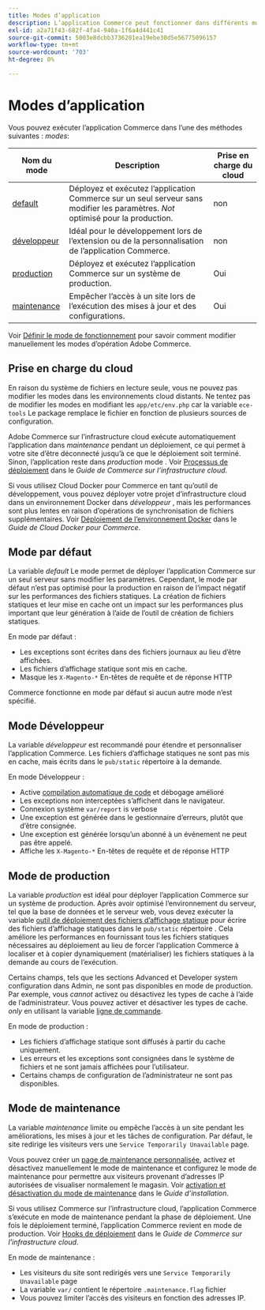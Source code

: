```yaml
---
title: Modes d’application
description: L’application Commerce peut fonctionner dans différents modes selon vos besoins. Affichez la liste détaillée des modes d’application disponibles.
exl-id: a2a71f43-682f-4fa4-940a-1f6a4d441c41
source-git-commit: 5003e8dcbb3736201ea19ebe30d5e56775096157
workflow-type: tm+mt
source-wordcount: '703'
ht-degree: 0%

---
```


# Modes d’application

Vous pouvez exécuter l’application Commerce dans l’une des méthodes suivantes : _modes_:

| Nom du mode | Description | Prise en charge du cloud |
| ------------------------ | ------------------- | ------------- |
| [default](#default-mode) | Déployez et exécutez l’application Commerce sur un seul serveur sans modifier les paramètres. _Not_ optimisé pour la production. | non |
| [développeur](#developer-mode) | Idéal pour le développement lors de l’extension ou de la personnalisation de l’application Commerce. | non |
| [production](#production-mode) | Déployez et exécutez l’application Commerce sur un système de production. | Oui |
| [maintenance](#maintenance-mode) | Empêcher l’accès à un site lors de l’exécution des mises à jour et des configurations. | Oui |

Voir [Définir le mode de fonctionnement](../cli/set-mode.md) pour savoir comment modifier manuellement les modes d’opération Adobe Commerce.

## Prise en charge du cloud

En raison du système de fichiers en lecture seule, vous ne pouvez pas modifier les modes dans les environnements cloud distants. Ne tentez pas de modifier les modes en modifiant les `app/etc/env.php` car la variable `ece-tools` Le package remplace le fichier en fonction de plusieurs sources de configuration.

Adobe Commerce sur l’infrastructure cloud exécute automatiquement l’application dans _maintenance_ pendant un déploiement, ce qui permet à votre site d’être déconnecté jusqu’à ce que le déploiement soit terminé. Sinon, l’application reste dans _production_ mode . Voir [Processus de déploiement](https://experienceleague.adobe.com/docs/commerce-cloud-service/user-guide/develop/deploy/process.html#deploy-phase) dans le _Guide de Commerce sur l’infrastructure cloud_.

Si vous utilisez Cloud Docker pour Commerce en tant qu’outil de développement, vous pouvez déployer votre projet d’infrastructure cloud dans un environnement Docker dans _développeur_ , mais les performances sont plus lentes en raison d’opérations de synchronisation de fichiers supplémentaires. Voir [Déploiement de l’environnement Docker](https://developer.adobe.com/commerce/cloud-tools/docker/deploy/#launch-mode) dans le _Guide de Cloud Docker pour Commerce_.

## Mode par défaut

La variable _default_ Le mode permet de déployer l’application Commerce sur un seul serveur sans modifier les paramètres. Cependant, le mode par défaut n’est pas optimisé pour la production en raison de l’impact négatif sur les performances des fichiers statiques. La création de fichiers statiques et leur mise en cache ont un impact sur les performances plus important que leur génération à l’aide de l’outil de création de fichiers statiques.

En mode par défaut :

- Les exceptions sont écrites dans des fichiers journaux au lieu d’être affichées.
- Les fichiers d’affichage statique sont mis en cache.
- Masque les `X-Magento-*` En-têtes de requête et de réponse HTTP

Commerce fonctionne en mode par défaut si aucun autre mode n’est spécifié.

## Mode Développeur

La variable _développeur_ est recommandé pour étendre et personnaliser l’application Commerce. Les fichiers d’affichage statiques ne sont pas mis en cache, mais écrits dans le `pub/static` répertoire à la demande.

En mode Développeur :

- Active [compilation automatique de code](../cli/code-compiler.md) et débogage amélioré
- Les exceptions non interceptées s’affichent dans le navigateur.
- Connexion système `var/report` is verbose
- Une exception est générée dans le gestionnaire d’erreurs, plutôt que d’être consignée.
- Une exception est générée lorsqu’un abonné à un événement ne peut pas être appelé.
- Affiche les `X-Magento-*` En-têtes de requête et de réponse HTTP

## Mode de production

La variable _production_ est idéal pour déployer l’application Commerce sur un système de production. Après avoir optimisé l’environnement du serveur, tel que la base de données et le serveur web, vous devez exécuter la variable [outil de déploiement des fichiers d’affichage statique](../cli/static-view-file-deployment.md) pour écrire des fichiers d’affichage statiques dans le `pub/static` répertoire . Cela améliore les performances en fournissant tous les fichiers statiques nécessaires au déploiement au lieu de forcer l’application Commerce à localiser et à copier dynamiquement (matérialiser) les fichiers statiques à la demande au cours de l’exécution.

Certains champs, tels que les sections Advanced et Developer system configuration dans Admin, ne sont pas disponibles en mode de production. Par exemple, vous _cannot_ activez ou désactivez les types de cache à l’aide de l’administrateur. Vous pouvez activer et désactiver les types de cache. _only_ en utilisant la variable [ligne de commande](../cli/manage-cache.md#config-cli-subcommands-cache-en).

En mode de production :

- Les fichiers d’affichage statique sont diffusés à partir du cache uniquement.
- Les erreurs et les exceptions sont consignées dans le système de fichiers et ne sont jamais affichées pour l’utilisateur.
- Certains champs de configuration de l’administrateur ne sont pas disponibles.

## Mode de maintenance

La variable _maintenance_ limite ou empêche l’accès à un site pendant les améliorations, les mises à jour et les tâches de configuration. Par défaut, le site redirige les visiteurs vers une `Service Temporarily Unavailable` page.

Vous pouvez créer un [page de maintenance personnalisée](../../upgrade/troubleshooting/maintenance-mode-options.md), activez et désactivez manuellement le mode de maintenance et configurez le mode de maintenance pour permettre aux visiteurs provenant d’adresses IP autorisées de visualiser normalement le magasin. Voir [activation et désactivation du mode de maintenance](../../installation/tutorials/maintenance-mode.md) dans le _Guide d’installation_.

Si vous utilisez Commerce sur l’infrastructure cloud, l’application Commerce s’exécute en mode de maintenance pendant la phase de déploiement. Une fois le déploiement terminé, l’application Commerce revient en mode de production. Voir [Hooks de déploiement](https://experienceleague.adobe.com/docs/commerce-cloud-service/user-guide/develop/deploy/best-practices.html#phase-5%3A-deployment-hooks) dans le _Guide de Commerce sur l’infrastructure cloud_.

En mode de maintenance :

- Les visiteurs du site sont redirigés vers une `Service Temporarily Unavailable` page
- La variable `var/` contient le répertoire `.maintenance.flag` fichier
- Vous pouvez limiter l’accès des visiteurs en fonction des adresses IP.
